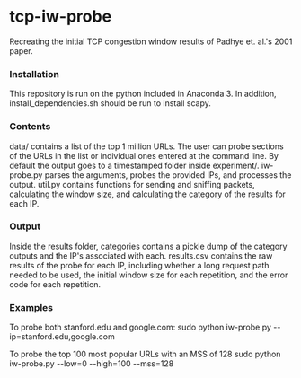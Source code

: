 # tcp-iw-probe
Recreating the initial TCP congestion window results of
Padhye et. al.'s 2001 paper.

### Installation
This repository is run on the python included in Anaconda 3.
In addition, install_dependencies.sh should be run to install scapy.

### Contents
data/ contains a list of the top 1 million URLs. The user can probe sections
of the URLs in the list or individual ones entered at the command line.
By default the output goes to a timestamped folder inside experiment/.
iw-probe.py parses the arguments, probes the provided IPs,
and processes the output.
util.py contains functions for sending and sniffing packets, calculating
the window size, and calculating the category of the results for each IP.

### Output
Inside the results folder, categories contains a pickle dump of the
category outputs and the IP's associated with each. results.csv contains
the raw results of the probe for each IP, including whether a long request
path needed to be used, the initial window size for each repetition, and the
error code for each repetition.

### Examples
To probe both stanford.edu and google.com:
sudo python iw-probe.py --ip=stanford.edu,google.com

To probe the top 100 most popular URLs with an MSS of 128
sudo python iw-probe.py --low=0 --high=100 --mss=128